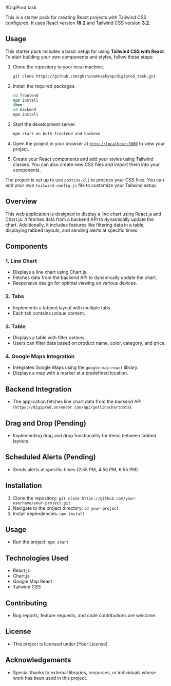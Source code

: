 #DigiProd task

This is a starter pack for creating React projects with Tailwind CSS configured. It uses React version **18.2** and Tailwind CSS version **3.2**.

## Usage

This starter pack includes a basic setup for using **Tailwind CSS with React**. To start building your own components and styles, follow these steps:

1. Clone the repository to your local machine.
    ```sh
    git clone https://github.com/ghshivamkashyap/digiprod_task.git
    ```

1. Install the required packages.
    ```sh
    cd frontend
    npm install
    then
    cd backend
    npm install
    ```

1. Start the development server.
    ```sh
    npm start on both frontend and backend
    ```
1. Open the project in your browser at [`http://localhost:3000`](http://localhost:3000) to view your project.
1. Create your React components and add your styles using Tailwind classes. You can also create new CSS files and import them into your components.

The project is set up to use `postcss-cli` to process your CSS files. You can add your own `tailwind.config.js` file to customize your Tailwind setup.

## Overview

This web application is designed to display a line chart using React.js and Chart.js. It fetches data from a backend API to dynamically update the chart. Additionally, it includes features like filtering data in a table, displaying tabbed layouts, and sending alerts at specific times.

## Components

### 1. Line Chart

- Displays a line chart using Chart.js.
- Fetches data from the backend API to dynamically update the chart.
- Responsive design for optimal viewing on various devices.

### 2. Tabs

- Implements a tabbed layout with multiple tabs.
- Each tab contains unique content.

### 3. Table

- Displays a table with filter options.
- Users can filter data based on product name, color, category, and price.

### 4. Google Maps Integration

- Integrates Google Maps using the `google-map-react` library.
- Displays a map with a marker at a predefined location.

## Backend Integration

- The application fetches line chart data from the backend API (`https://digiprod.onrender.com/api/getlinechartdata`).

## Drag and Drop (Pending)

- Implementing drag and drop functionality for items between tabbed layouts.

## Scheduled Alerts (Pending)

- Sends alerts at specific times (2:55 PM, 4:55 PM, 6:55 PM).

## Installation

1. Clone the repository: `git clone https://github.com/your-username/your-project.git`
2. Navigate to the project directory: `cd your-project`
3. Install dependencies: `npm install`

## Usage

- Run the project: `npm start`

## Technologies Used

- React.js
- Chart.js
- Google Map React
- Tailwind CSS

## Contributing

- Bug reports, feature requests, and code contributions are welcome.

## License

- This project is licensed under [Your License].

## Acknowledgements

- Special thanks to external libraries, resources, or individuals whose work has been used in this project.

